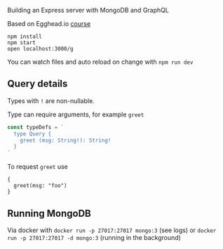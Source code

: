 Building an Express server with MongoDB and GraphQL

Based on Egghead.io [course](https://egghead.io/lessons/graphql-create-express-server-in-node-js)

```
npm install
npm start
open localhost:3000/g
```

You can watch files and auto reload on change with `npm run dev`

## Query details

Types with `!` are non-nullable.

Type can require arguments, for example `greet`

```ts
const typeDefs = `
  type Query {
    greet (msg: String!): String!
  }
`
```

To request `greet` use

```
{
  greet(msg: "foo")
}
```

## Running MongoDB

Via docker with `docker run -p 27017:27017 mongo:3` (see logs) or `docker run -p 27017:27017 -d mongo:3` (running in the background)
